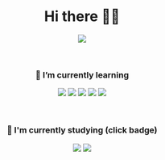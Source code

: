 <h1 align="center">Hi there 🐹🔥 </h1>
  <p align="center">
  <img src = "https://github-readme-stats.vercel.app/api?username=hyemz&show_icons=true&theme=graywhite" />
</p>
<br>
  
<h3 align="center"> 🦋 I’m currently learning </h2>
<p align="center"><img src="https://img.shields.io/badge/Java-007396?style=flat-square&logo=Java&logoColor=white"/>
  <img src="https://img.shields.io/badge/JavaScript-F7DF1E?style=flat-square&logo=JavaScript&logoColor=white"/>
  <img src="https://img.shields.io/badge/TypeScript-155672?style=flat-square&logo=TypeScript&logoColor=white"/>
  <img src="https://img.shields.io/badge/Vue.js-4FC08D?style=flat-square&logo=Vue.js&logoColor=white"/>
  <img src="https://img.shields.io/badge/SpringBoot-6DB33F?style=flat-square&logo=Spring&logoColor=white"/>
</p>

<br>

<h3 align="center"> 📝 I'm currently studying (click badge)</h2>
<p align="center">
<a href="https://velog.io/@hyemz"><img src="https://img.shields.io/badge/Velog-03C75A?style=flat-square&logo=Vimeo&logoColor=white"/></a>
   <a href="https://github.com/hyemz/TIL"><img src="https://img.shields.io/badge/Today I Learned-61337C?style=flat-squar&logo=GitHub&logoColor=whitee"/></a>
</p>



<!--
**hyemz/hyemz** is a ✨ _special_ ✨ repository because its `README.md` (this file) appears on your GitHub profile.

Here are some ideas to get you started:

- 🔭 I’m currently working on ...
- 🌱 I’m currently learning ...
- 👯 I’m looking to collaborate on ...
- 🤔 I’m looking for help with ...
- 💬 Ask me about ...
- 📫 How to reach me: ...
- 😄 Pronouns: ...
- ⚡ Fun fact: ...
-->
